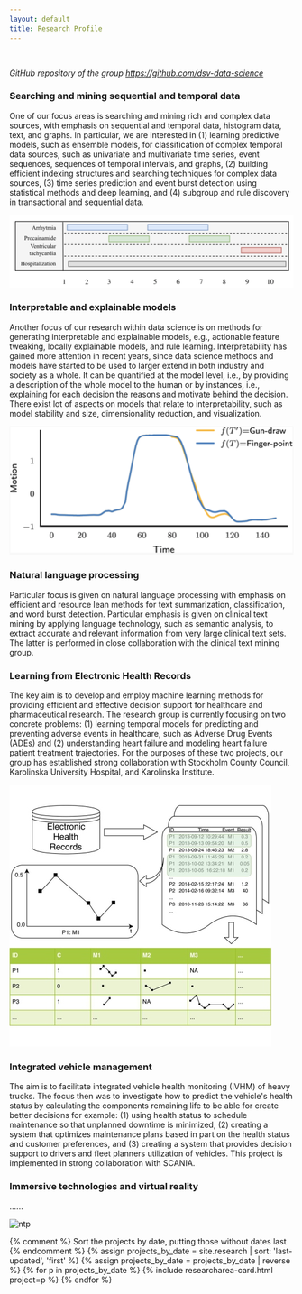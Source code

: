 ```yaml
---
layout: default
title: Research Profile
---
```


<br>

*GitHub repository of the group <https://github.com/dsv-data-science>*


### Searching and mining sequential and temporal data

One of our focus areas is searching and mining rich and complex data sources, with emphasis on sequential and temporal data, histogram data, text, and graphs.  In particular, we are interested in (1) learning predictive models, such as ensemble models, for classification of complex temporal data sources, such as univariate and multivariate time series, event sequences, sequences of temporal intervals, and graphs, (2) building efficient indexing structures and searching techniques for complex data sources, (3) time series prediction and event burst detection using statistical methods and deep learning, and (4) subgroup and rule discovery in transactional and sequential data.

![sdm](/img/areas/sequential-temporal-data.png)


### Interpretable and explainable models

Another focus of our research within data science is on methods for generating interpretable and explainable models, e.g., actionable feature tweaking, locally explainable models, and rule learning. Interpretability has gained more attention in recent years, since data science methods and models have started to be used to larger extend in both industry and society as a whole. It can be quantified at the model level, i.e., by providing a description of the whole model to the human or by instances, i.e., explaining for each decision the reasons and motivate behind the decision.  There exist lot of aspects on models that relate to interpretability, such as model stability and size, dimensionality reduction, and visualization. 

![im](/img/areas/interpretable-models.png)

### Natural language processing

Particular focus is given on natural language processing with emphasis on efficient and resource lean methods for text summarization, classification, and word burst detection. Particular emphasis is given on clinical text mining by applying language technology, such as semantic analysis, to extract accurate and relevant information from very large clinical text sets. The latter is performed in close collaboration with the clinical text mining group.

### Learning from Electronic Health Records

The key aim is to develop and employ machine learning methods for providing efficient and effective decision support for healthcare and pharmaceutical research. The research group is currently focusing on two concrete problems: (1) learning temporal models for predicting and preventing adverse events in healthcare, such as Adverse Drug Events (ADEs) and (2) understanding heart failure and modeling heart failure patient treatment trajectories.  For the purposes of these two projects, our group has established strong collaboration with Stockholm County Council, Karolinska University Hospital, and Karolinska Institute.

![ehr](/img/areas/elec-hea-rec.jpg)

### Integrated vehicle management

The aim is to facilitate integrated vehicle health monitoring (IVHM) of heavy trucks. The focus then was to investigate how to predict the vehicle's health status by calculating the components remaining life to be able for create better decisions for example: (1) using health status to schedule maintenance so that unplanned downtime is minimized, (2) creating a system that optimizes maintenance plans based in part on the health status and customer preferences, and (3) creating a system that provides decision support to drivers and fleet planners utilization of vehicles. This project is implemented in strong collaboration with SCANIA.

### Immersive technologies and virtual reality

......

![ntp](....)


<div class="card-columns">
    {% comment %}
    Sort the projects by date, putting those without dates last
    {% endcomment %}
    {% assign projects_by_date = site.research | sort: 'last-updated', 'first' %}
    {% assign projects_by_date = projects_by_date | reverse %}
    {% for p in projects_by_date %}
        {% include researcharea-card.html project=p %}
    {% endfor %}
</div>
